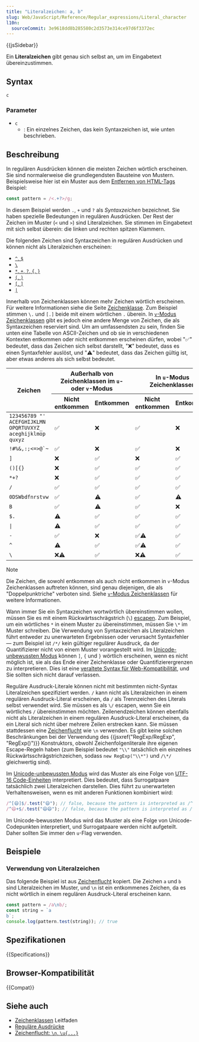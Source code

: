 ```yaml
---
title: "Literalzeichen: a, b"
slug: Web/JavaScript/Reference/Regular_expressions/Literal_character
l10n:
  sourceCommit: 3e9618dd8b285580c2d3573e314ce97d6f3372ec
---
```


{{jsSidebar}}

Ein **Literalzeichen** gibt genau sich selbst an, um im Eingabetext übereinzustimmen.

## Syntax

```regex
c
```

### Parameter

- `c`
  - : Ein einzelnes Zeichen, das kein Syntaxzeichen ist, wie unten beschrieben.

## Beschreibung

In regulären Ausdrücken können die meisten Zeichen wörtlich erscheinen. Sie sind normalerweise die grundlegendsten Bausteine von Mustern. Beispielsweise hier ist ein Muster aus dem [Entfernen von HTML-Tags](/de/docs/Web/JavaScript/Reference/Regular_expressions/Quantifier#removing_html_tags) Beispiel:

```js
const pattern = /<.+?>/g;
```

In diesem Beispiel werden `.`, `+` und `?` als _Syntaxzeichen_ bezeichnet. Sie haben spezielle Bedeutungen in regulären Ausdrücken. Der Rest der Zeichen im Muster (`<` und `>`) sind Literalzeichen. Sie stimmen im Eingabetext mit sich selbst überein: die linken und rechten spitzen Klammern.

Die folgenden Zeichen sind Syntaxzeichen in regulären Ausdrücken und können nicht als Literalzeichen erscheinen:

- [`^`, `$`](/de/docs/Web/JavaScript/Reference/Regular_expressions/Input_boundary_assertion)
- [`\`](/de/docs/Web/JavaScript/Reference/Regular_expressions/Character_escape)
- [`*`, `+`, `?`, `{`, `}`](/de/docs/Web/JavaScript/Reference/Regular_expressions/Quantifier)
- [`(`, `)`](/de/docs/Web/JavaScript/Reference/Regular_expressions/Capturing_group)
- [`[`, `]`](/de/docs/Web/JavaScript/Reference/Regular_expressions/Character_class)
- [`|`](/de/docs/Web/JavaScript/Reference/Regular_expressions/Disjunction)

Innerhalb von Zeichenklassen können mehr Zeichen wörtlich erscheinen. Für weitere Informationen siehe die Seite [Zeichenklasse](/de/docs/Web/JavaScript/Reference/Regular_expressions/Character_class). Zum Beispiel stimmen `\.` und `[.]` beide mit einem wörtlichen `.` überein. In [`v`-Modus Zeichenklassen](/de/docs/Web/JavaScript/Reference/Regular_expressions/Character_class#v-mode_character_class) gibt es jedoch eine andere Menge von Zeichen, die als Syntaxzeichen reserviert sind. Um am umfassendsten zu sein, finden Sie unten eine Tabelle von ASCII-Zeichen und ob sie in verschiedenen Kontexten entkommen oder nicht entkommen erscheinen dürfen, wobei "✅" bedeutet, dass das Zeichen sich selbst darstellt, "❌" bedeutet, dass es einen Syntaxfehler auslöst, und "⚠️" bedeutet, dass das Zeichen gültig ist, aber etwas anderes als sich selbst bedeutet.

<table class="fullwidth-table">
  <thead>
    <tr>
      <th scope="col" rowspan="2">Zeichen</th>
      <th scope="col" colspan="2">Außerhalb von Zeichenklassen im <code>u</code>- oder <code>v</code>-Modus</th>
      <th scope="col" colspan="2">In <code>u</code>-Modus Zeichenklassen</th>
      <th scope="col" colspan="2">In <code>v</code>-Modus Zeichenklassen</th>
    </tr>
    <tr>
      <th scope="col">Nicht entkommen</th>
      <th scope="col">Entkommen</th>
      <th scope="col">Nicht entkommen</th>
      <th scope="col">Entkommen</th>
      <th scope="col">Nicht entkommen</th>
      <th scope="col">Entkommen</th>
    </tr>
  </thead>
  <tbody>
    <tr>
      <td><code>123456789&nbsp;"'<br>ACEFGHIJKLMN<br>OPQRTUVXYZ_<br>aceghijklmop<br>quxyz</code></td>
      <td>✅</td><td>❌</td><td>✅</td><td>❌</td><td>✅</td><td>❌</td>
    </tr>
    <tr>
      <td><code>!#%&,:;<=>@`~</code></td>
      <td>✅</td><td>❌</td><td>✅</td><td>❌</td><td>✅</td><td>✅</td>
    </tr>
    <tr>
      <td><code>]</code></td>
      <td>❌</td><td>✅</td><td>❌</td><td>✅</td><td>❌</td><td>✅</td>
    </tr>
    <tr>
      <td><code>()[{}</code></td>
      <td>❌</td><td>✅</td><td>✅</td><td>✅</td><td>❌</td><td>✅</td>
    </tr>
    <tr>
      <td><code>*+?</code></td>
      <td>❌</td><td>✅</td><td>✅</td><td>✅</td><td>✅</td><td>✅</td>
    </tr>
    <tr>
      <td><code>/</code></td>
      <td>✅</td><td>✅</td><td>✅</td><td>✅</td><td>❌</td><td>✅</td>
    </tr>
    <tr>
      <td><code>0DSWbdfnrstvw</code></td>
      <td>✅</td><td>⚠️</td><td>✅</td><td>⚠️</td><td>✅</td><td>⚠️</td>
    </tr>
    <tr>
      <td><code>B</code></td>
      <td>✅</td><td>⚠️</td><td>✅</td><td>❌</td><td>✅</td><td>❌</td>
    </tr>
    <tr>
      <td><code>$.</code></td>
      <td>⚠️</td><td>✅</td><td>✅</td><td>✅</td><td>✅</td><td>✅</td>
    </tr>
    <tr>
      <td><code>|</code></td>
      <td>⚠️</td><td>✅</td><td>✅</td><td>✅</td><td>❌</td><td>✅</td>
    </tr>
    <tr>
      <td><code>-</code></td>
      <td>✅</td><td>❌</td><td>✅⚠️</td><td>✅</td><td>❌⚠️</td><td>✅</td>
    </tr>
    <tr>
      <td><code>^</code></td>
      <td>⚠️</td><td>✅</td><td>✅⚠️</td><td>✅</td><td>✅⚠️</td><td>✅</td>
    </tr>
    <tr>
      <td><code>\</code></td>
      <td>❌⚠️</td><td>✅</td><td>❌⚠️</td><td>✅</td><td>❌⚠️</td><td>✅</td>
    </tr>
  </tbody>
</table>

> [!NOTE]
> Die Zeichen, die sowohl entkommen als auch nicht entkommen in `v`-Modus Zeichenklassen auftreten können, sind genau diejenigen, die als "Doppelpunktriche" verboten sind. Siehe [`v`-Modus Zeichenklassen](/de/docs/Web/JavaScript/Reference/Regular_expressions/Character_class#v-mode_character_class) für weitere Informationen.

Wann immer Sie ein Syntaxzeichen wortwörtlich übereinstimmen wollen, müssen Sie es mit einem Rückwärtsschrägstrich (`\`) [escapen](/de/docs/Web/JavaScript/Reference/Regular_expressions/Character_escape). Zum Beispiel, um ein wörtliches `*` in einem Muster zu übereinstimmen, müssen Sie `\*` im Muster schreiben. Die Verwendung von Syntaxzeichen als Literalzeichen führt entweder zu unerwarteten Ergebnissen oder verursacht Syntaxfehler — zum Beispiel ist `/*/` kein gültiger regulärer Ausdruck, da der Quantifizierer nicht von einem Muster vorangestellt wird. Im [Unicode-unbewussten Modus](/de/docs/Web/JavaScript/Reference/Global_Objects/RegExp/unicode#unicode-aware_mode) können `]`, `{` und `}` wörtlich erscheinen, wenn es nicht möglich ist, sie als das Ende einer Zeichenklasse oder Quantifizierergrenzen zu interpretieren. Dies ist eine [veraltete Syntax für Web-Kompatibilität](/de/docs/Web/JavaScript/Reference/Deprecated_and_obsolete_features#regexp), und Sie sollten sich nicht darauf verlassen.

Reguläre Ausdruck-Literale können nicht mit bestimmten nicht-Syntax Literalzeichen spezifiziert werden. `/` kann nicht als Literalzeichen in einem regulären Ausdruck-Literal erscheinen, da `/` als Trennzeichen des Literals selbst verwendet wird. Sie müssen es als `\/` escapen, wenn Sie ein wörtliches `/` übereinstimmen möchten. Zeilenendzeichen können ebenfalls nicht als Literalzeichen in einem regulären Ausdruck-Literal erscheinen, da ein Literal sich nicht über mehrere Zeilen erstrecken kann. Sie müssen stattdessen eine [Zeichenflucht](/de/docs/Web/JavaScript/Reference/Regular_expressions/Character_escape) wie `\n` verwenden. Es gibt keine solchen Beschränkungen bei der Verwendung des {{jsxref("RegExp/RegExp", "RegExp()")}} Konstruktors, obwohl Zeichenfolgenliterale ihre eigenen Escape-Regeln haben (zum Beispiel bedeutet `"\\"` tatsächlich ein einzelnes Rückwärtsschrägstrichzeichen, sodass `new RegExp("\\*")` und `/\*/` gleichwertig sind).

Im [Unicode-unbewussten Modus](/de/docs/Web/JavaScript/Reference/Global_Objects/RegExp/unicode#unicode-aware_mode) wird das Muster als eine Folge von [UTF-16 Code-Einheiten](/de/docs/Web/JavaScript/Reference/Global_Objects/String#utf-16_characters_unicode_code_points_and_grapheme_clusters) interpretiert. Dies bedeutet, dass Surrogatpaare tatsächlich zwei Literalzeichen darstellen. Dies führt zu unerwarteten Verhaltensweisen, wenn es mit anderen Funktionen kombiniert wird:

```js
/^[😄]$/.test("😄"); // false, because the pattern is interpreted as /^[\ud83d\udc04]$/
/^😄+$/.test("😄😄"); // false, because the pattern is interpreted as /^\ud83d\udc04+$/
```

Im Unicode-bewussten Modus wird das Muster als eine Folge von Unicode-Codepunkten interpretiert, und Surrogatpaare werden nicht aufgeteilt. Daher sollten Sie immer den `u`-Flag verwenden.

## Beispiele

### Verwendung von Literalzeichen

Das folgende Beispiel ist aus [Zeichenflucht](/de/docs/Web/JavaScript/Reference/Regular_expressions/Character_escape#using_character_escapes) kopiert. Die Zeichen `a` und `b` sind Literalzeichen im Muster, und `\n` ist ein entkommenes Zeichen, da es nicht wörtlich in einem regulären Ausdruck-Literal erscheinen kann.

```js
const pattern = /a\nb/;
const string = `a
b`;
console.log(pattern.test(string)); // true
```

## Spezifikationen

{{Specifications}}

## Browser-Kompatibilität

{{Compat}}

## Siehe auch

- [Zeichenklassen](/de/docs/Web/JavaScript/Guide/Regular_expressions/Character_classes) Leitfaden
- [Reguläre Ausdrücke](/de/docs/Web/JavaScript/Reference/Regular_expressions)
- [Zeichenflucht: `\n`, `\u{...}`](/de/docs/Web/JavaScript/Reference/Regular_expressions/Character_escape)
